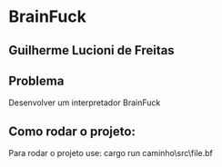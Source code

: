 # BrainFuck
## Guilherme Lucioni de Freitas

## Problema
Desenvolver um interpretador BrainFuck

## Como rodar o projeto:

Para rodar o projeto use: cargo run caminho\src\file.bf



